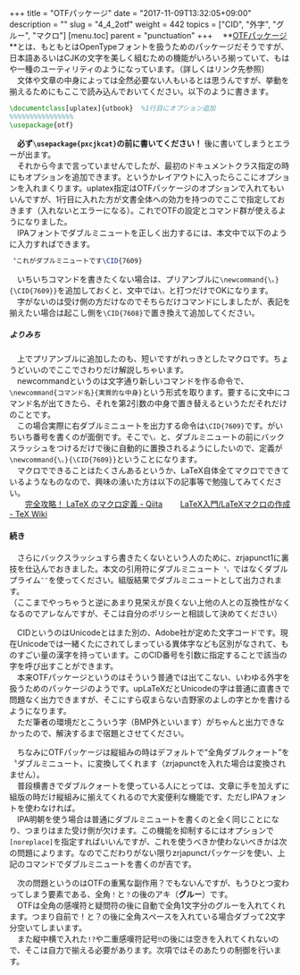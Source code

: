 +++
title = "OTFパッケージ"
date = "2017-11-09T13:32:05+09:00"
description = ""
slug = "4_4_2otf"
weight = 442
topics = ["CID", "外字", "グルー", "マクロ"]
[menu.toc]
    parent = "punctuation"
+++
&#x3000;**[OTFパッケージ](https://texwiki.texjp.org/?OTF)**とは、もともとはOpenTypeフォントを扱うためのパッケージだそうですが、日本語あるいはCJKの文字を美しく組むための機能がいろいろ揃っていて、もはや一種のユーティリティのようになっています。（詳しくはリンク先参照）  
　文体や文章の中身によっては全然必要ない人もいるとは思うんですが、挙動を揃えるためにもここで読み込んでおいてください。以下のように書きます。

```LaTeX
\documentclass[uplatex]{utbook}  %1行目にオプション追加
%%%%%%%%%%%%%%%%
\usepackage{otf}
```

　**必ず`\usepackage{pxcjkcat}`の前に書いてください！** 後に書いてしまうとエラーが出ます。  
　それから今まで言っていませんでしたが、最初のドキュメントクラス指定の時にもオプションを追加できます。というかレイアウトに入ったらここにオプションを入れまくります。uplatex指定はOTFパッケージのオプションで入れてもいいんですが、1行目に入れた方が文書全体への効力を持つのでここで指定しておきます（入れないとエラーになる）。これでOTFの設定とコマンド群が使えるようになりました。  
　IPAフォントでダブルミニュートを正しく出力するには、本文中で以下のように入力すればできます。

```LaTeX
〝これがダブルミニュートです\CID{7609}
```

　いちいちコマンドを書きたくない場合は、プリアンブルに<code class="language-latex">\newcommand{\〟}{\CID{7609}}</code>を追加しておくと、文中では`\〟`と打つだけでOKになります。  
　字がないのは受け側の方だけなのでそちらだけコマンドにしましたが、表記を揃えたい場合は起こし側を`\CID{7608}`で置き換えて追加してください。

##### よりみち
　上でプリアンブルに追加したのも、短いですがれっきとしたマクロです。ちょうどいいのでここでさわりだけ解説しちゃいます。  
　newcommandというのは文字通り新しいコマンドを作る命令で、`\newcommand{コマンド名}{実質的な中身}`という形式を取ります。要するに文中にコマンド名が出てきたら、それを第2引数の中身で置き替えるというただそれだけのことです。  
　この場合実際に右ダブルミニュートを出力する命令は`\CID{7609}`です。がいちいち番号を書くのが面倒です。そこで`\〟`と、ダブルミニュートの前にバックスラッシュをつけるだけで後に自動的に置換されるようにしたいので、定義が<code class="language-latex">\newcommand{\〟}{\CID{7609}}</code>ということになります。  
　マクロでできることはたくさんあるというか、LaTeX自体全てマクロでできているようなものなので、興味の湧いた方は以下の記事等で勉強してみてください。  
　　[完全攻略！ LaTeX のマクロ定義 - Qiita](https://qiita.com/zr_tex8r/items/5067307890d36c0e4882)
　　[LaTeX入門/LaTeXマクロの作成 - TeX Wiki](https://texwiki.texjp.org/?LaTeX%E5%85%A5%E9%96%80%2FLaTeX%E3%83%9E%E3%82%AF%E3%83%AD%E3%81%AE%E4%BD%9C%E6%88%90)


#### 続き
　さらにバックスラッシュすら書きたくないという人のために、zrjapunct1に裏技を仕込んでおきました。本文の引用符にダブルミニュート`〝〟`ではなくダブルプライム`‶″`を使ってください。組版結果でダブルミニュートとして出力されます。  
（ここまでやっちゃうと逆にあまり見栄えが良くない上他の人との互換性がなくなるのでアレなんですが、そこは自分のポリシーと相談して決めてください）

　CIDというのはUnicodeとはまた別の、Adobe社が定めた文字コードです。現在Unicodeでは一緒くたにされてしまっている異体字なども区別がなされて、ものすごい量の漢字を持っています。このCID番号を引数に指定することで該当の字を呼び出すことができます。  
　本来OTFパッケージというのはそういう普通では出てこない、いわゆる外字を扱うためのパッケージのようです。upLaTeXだとUnicodeの字は普通に直書きで問題なく出力できますが、そこにすら収まらない𠮷野家のよしの字とかを書けるようになります。  
　ただ筆者の環境だとこういう字（BMP外といいます）がちゃんと出力できなかったので、解決するまで宿題とさせてください。

　ちなみにOTFパッケージは縦組みの時はデフォルトで“全角ダブルクォート”を〝ダブルミニュート〟に変換してくれます（zrjapunctを入れた場合は変換されません）。  
　普段横書きでダブルクォートを使っている人にとっては、文章に手を加えずに組版の時だけ縦組みに揃えてくれるので大変便利な機能です、ただしIPAフォントを使わなければ。  
　IPA明朝を使う場合は普通にダブルミニュートを書くのと全く同じことになり、つまりはまた受け側が欠けます。この機能を抑制するにはオプションで`[noreplace]`を指定すればいいんですが、これを使うべきか使わないべきかは次の問題によります。なのでこだわりがない限りzrjapunctパッケージを使い、上記のコマンドでダブルミニュートを書くのが吉です。

　次の問題というのはOTFの重篤な副作用？でもないんですが、もうひとつ変わってしまう要素である、全角`！`と`？`の後のアキ（**グルー**）です。  
　OTFは全角の感嘆符と疑問符の後に自動で全角1文字分のグルーを入れてくれます。つまり自前で！と？の後に全角スペースを入れている場合ダブって2文字分空いてしまいます。  
　また縦中横で入れた`!?`や二重感嘆符記号`‼`の後には空きを入れてくれないので、そこは自力で揃える必要があります。次項ではそのあたりの制御を行います。
